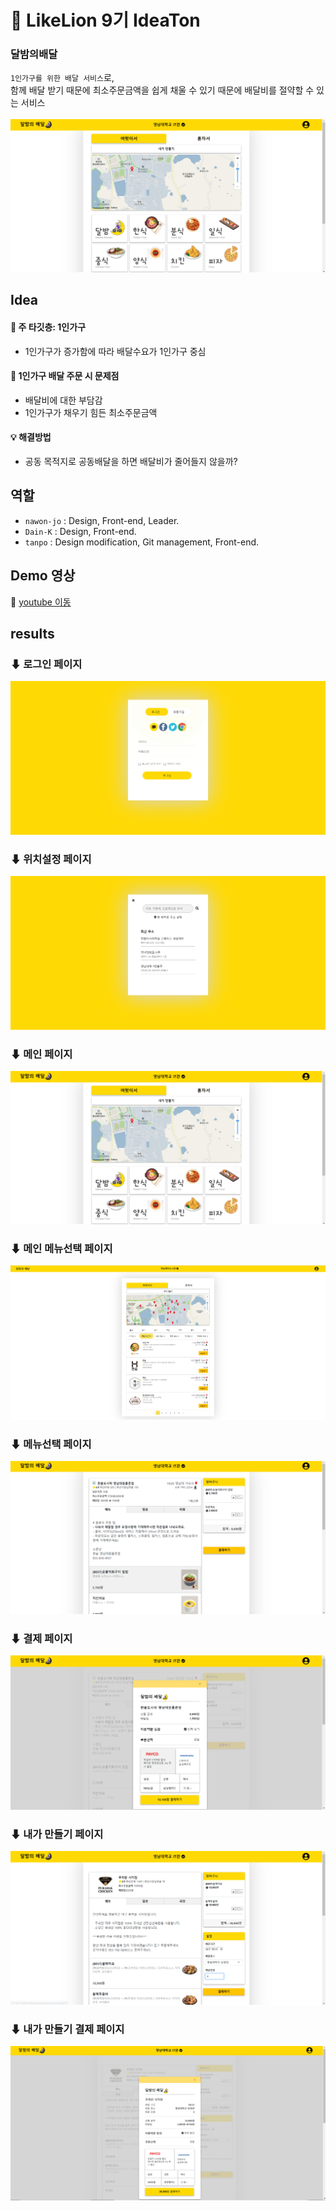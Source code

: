 # :lion: LikeLion 9기 IdeaTon

### 달밤의배달
`1인가구를 위한 배달 서비스`로, <br>함께 배달 받기 때문에 최소주문금액을 쉽게 채울 수 있기 때문에 배달비를 절약할 수 있는 서비스
<br><br>
![mainpage](results/mainmenu.png) 

## Idea
#### :memo: 주 타깃층: 1인가구
- 1인가구가 증가함에 따라 배달수요가 1인가구 중심
#### :memo: 1인가구 배달 주문 시 문제점
- 배달비에 대한 부담감
- 1인가구가 채우기 힘든 최소주문금액
#### :bulb: 해결방법 
* 공동 목적지로 공동배달을 하면 배달비가 줄어들지 않을까?    

## 역할
- `nawon-jo` : Design, Front-end, Leader.    
- `Dain-K`   : Design, Front-end.   
- `tanpo`    : Design modification, Git management, Front-end.   

## Demo 영상 
:movie_camera: [youtube 이동](https://www.youtube.com/watch?app=desktop&v=lQnrwgoIDS0&feature=youtu.be)

## results
### ⬇ 로그인 페이지
![image](results/login.png)

### ⬇ 위치설정 페이지  
![image](results/location.png) 

### ⬇ 메인 페이지  
![image](results/mainmenu.png)

### ⬇ 메인 메뉴선택 페이지     
![image](results/main.png)

### ⬇ 메뉴선택 페이지    
![image](results/menulist.png) 

### ⬇ 결제 페이지    
<img src='results/payment.png'>   

### ⬇ 내가 만들기 페이지  
<img src='results/make_menu.png'>   

### ⬇ 내가 만들기 결제 페이지
<img src='results/make_menu_payment.png'>    



